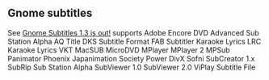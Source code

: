 
##  Gnome subtitles 


See [Gnome Subtitles 1.3 is out!](http://gnome-subtitles.sourceforge.net/) supports
Adobe Encore DVD
Advanced Sub Station Alpha
AQ Title
DKS Subtitle Format
FAB Subtitler
Karaoke Lyrics LRC
Karaoke Lyrics VKT
MacSUB
MicroDVD
MPlayer
MPlayer 2
MPSub
Panimator
Phoenix Japanimation Society
Power DivX
Sofni
SubCreator 1.x
SubRip
Sub Station Alpha
SubViewer 1.0
SubViewer 2.0
ViPlay Subtitle File
